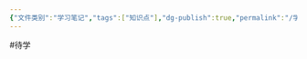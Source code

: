 ```yaml
---
{"文件类别":"学习笔记","tags":["知识点"],"dg-publish":true,"permalink":"/学习笔记studyup/知识点cheese/给付不能/","dgPassFrontmatter":true,"created":"2024-10-13T11:04:58.525+08:00","updated":"2024-10-13T11:05:02.832+08:00"}
---
```


#待学